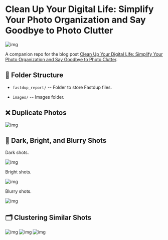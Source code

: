 # Clean Up Your Digital Life: Simplify Your Photo Organization and Say Goodbye to Photo Clutter

![img](https://dicksonneoh.com/images//blog/clean_up_your_digital_life/post_image.gif)

A companion repo for the blog post [Clean Up Your Digital Life: Simplify Your Photo Organization and Say Goodbye to Photo Clutter](https://dicksonneoh.com/blog/pytorch_at_the_edge_timm_torchscript_flutter/).

## 📂 Folder Structure

* `fastdup_report/` -- Folder to store Fastdup files.

* `images/` -- Images folder.


## ❌ Duplicate Photos

![img](https://dicksonneoh.com/blog/clean_up_your_digital_life/duplicates_hu323969206119676e5df3198f2e6fe505_311928_720x0_resize_box_3.png)


## 🤳 Dark, Bright, and Blurry Shots

Dark shots.

![img](https://dicksonneoh.com/blog/clean_up_your_digital_life/dark_hu51bbc855986a61f41c2cb3de55b7df11_124684_720x0_resize_box_3.png)

Bright shots.

![img](https://dicksonneoh.com/blog/clean_up_your_digital_life/bright_hubff9339be5267abf3aa220b3f483b572_84012_720x0_resize_box_3.png)

Blurry shots.

![img](https://dicksonneoh.com/blog/clean_up_your_digital_life/blur_huc773d625eef43d374c68d04a54e9cad0_177607_720x0_resize_box_3.png)


## 🗂 Clustering Similar Shots


![img](https://dicksonneoh.com/blog/clean_up_your_digital_life/cluster_160_hu2184f9c77344b191a1115ac25606c952_861653_720x0_resize_box_3.png)
![img](https://dicksonneoh.com/blog/clean_up_your_digital_life/cluster_6667_hu0155b54e178209125b94e313c5077923_574930_720x0_resize_box_3.png)
![img](https://dicksonneoh.com/blog/clean_up_your_digital_life/cluster_16356_huaad47b1bcc67ca69d8672d5093e485cb_736634_720x0_resize_box_3.png)
